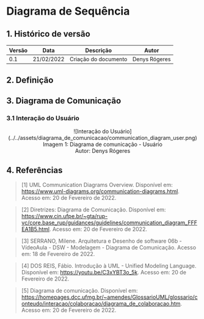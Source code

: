 # Diagrama de Sequência

## 1. Histórico de versão
<center>

| Versão | Data       | Descrição            | Autor        |
| ------ | ---------- | -------------------- | ------------ |
| 0.1    | 21/02/2022 | Criação do documento | Denys Rógeres |

</center>

## 2. Definição

## 3. Diagrama de Comunicação
### 3.1 Interação do Usuário
<center>
![Interação do Usuário](../../assets/diagrama_de_comunicacao/communication_diagram_user.png)
<figcaption>Imagem 1: Diagrama de comunicação - Usuário</figcaption>
<figcaption>Autor: Denys Rógeres</figcaption>
</center>

## 4. Referências

> [1] UML Communication Diagrams Overview. Disponível em: <https://www.uml-diagrams.org/communication-diagrams.html>. Acesso em: 20 de Fevereiro de 2022.

> [2] Diretrizes: Diagrama de Comunicação. Disponível em: <https://www.cin.ufpe.br/~gta/rup-vc/core.base_rup/guidances/guidelines/communication_diagram_FFFEA1B5.html>. Acesso em: 20 de Fevereiro de 2022.

> [3] SERRANO, Milene. Arquitetura e Desenho de software 06b - VídeoAula - DSW - Modelagem - Diagrama de Comunicação. Acesso em: 18 de Fevereiro de 2022.

> [4] DOS REIS, Fábio. Introdução à UML - Unified Modeling Language. Disponível em: <https://youtu.be/C3xYBT3o_5k>. Acesso em: 20 de Fevereiro de 2022.

> [5] Diagrama de comunicação. Disponível em: <https://homepages.dcc.ufmg.br/~amendes/GlossarioUML/glossario/conteudo/interacao/colaboracao/diagrama_de_colaboracao.htm>. Acesso em: 20 de Fevereiro de 2022.